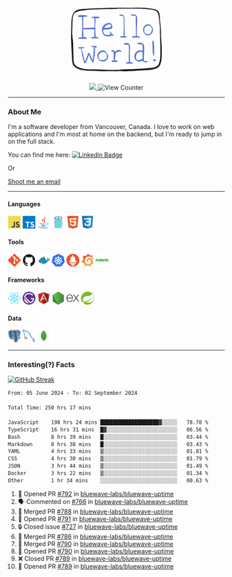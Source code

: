 <div align="center">
    <img src="./img/hello_world.webp" height="200px" width="">
    <div>
        <a href="https://www.linkedin.com/in/ajhollid">
            <img src="https://img.shields.io/badge/LinkedIn-blue"/>
        </a>
        <img src="https://komarev.com/ghpvc/?username=ajhollid&color=yellow" alt="View Counter">
    </div>
</div>

---

### About Me

I'm a software developer from Vancouver, Canada. I love to work on web applications and I'm most at home on the backend, but I'm ready to jump in on the full stack.

You can find me here: [![Linkedin Badge](https://img.shields.io/badge/-ajhollid-blue?style=flat&logo=Linkedin&logoColor=white)](https://www.linkedin.com/in/ajhollid)

Or

[Shoot me an email](mailto:ajhollid@gmail.com)

---

#### Languages

<div>
    <img src="./img/devicons/javascript-original.svg" width=30 height=30 alt="JavaScript">
    <img src="/img/devicons/typescript-original.svg" width=30 height=30 alt="TypeScript">
    <img src="./img/devicons/java-original.svg" width=30 height=30 alt="Java">
    <img src="./img/devicons/go-original.svg" width=30 height=30 alt="Golang">
    <img src="./img/devicons/html5-original.svg" width=30 height=30 alt="HTML 5">
    <img src="./img/devicons/css3-original.svg" width=30 height=30 alt="CSS 3">
</div>

#### Tools

<div>
    <img src="./img/devicons/git-original.svg" width=30 height=30 alt="Git">
    <img src="./img/devicons/github-original.svg" width=30 height=30 alt="Github">
    <img src="./img/devicons/docker-original.svg" width=30 
    height=30 alt="Docker">
    <img src="./img/devicons/kubernetes-original.svg" width=30 height=30 alt="K8">
    <img src="./img/devicons/prometheus-original.svg" width=30 height=30 alt="Prometheus">
    <img src="./img/devicons/grafana-original.svg" width=30 height=30 alt="Grafana">
    <img src="./img/devicons/nginx-original.svg" width=30 height=30 alt="Nginx">
</div>

#### Frameworks

<div>
    <img src="./img/devicons/react-original.svg" width=30 height=30 alt="React">
    <img src="./img/devicons/gatsby-original.svg" width=30 height=30 alt="Gatsby">
    <img src="./img/devicons/angularjs-original.svg" width=30 height=30 alt="AngularJS">
    <img src="./img/devicons/nodejs-original.svg" width=30 height=30 alt="NodeJS">
    <img src="./img/devicons/express-original.svg" width=30 height=30 alt="Express">
    <img src="./img/devicons/spring-original.svg" width=30 height=30 alt="Spring">
</div>

#### Data

<div>
    <img src="./img/devicons/postgresql-original.svg" width=30 height=30 alt="Postgresql">
    <img src="./img/devicons/mysql-original.svg" width=30 height=30 alt="Mysql">
    <img src="./img/devicons/mongodb-original.svg" width=30 height=30 alt="MongoDB">
</div>

---

### Interesting(?) Facts

[![GitHub Streak](http://github-readme-streak-stats.herokuapp.com?user=ajhollid)](https://git.io/streak-stats)

 <!--START_SECTION:waka-->

```txt
From: 05 June 2024 - To: 02 September 2024

Total Time: 250 hrs 17 mins

JavaScript    198 hrs 24 mins ███████████████████▓░░░░░   78.78 %
TypeScript    16 hrs 31 mins  █▓░░░░░░░░░░░░░░░░░░░░░░░   06.56 %
Bash          8 hrs 39 mins   █░░░░░░░░░░░░░░░░░░░░░░░░   03.44 %
Markdown      8 hrs 38 mins   █░░░░░░░░░░░░░░░░░░░░░░░░   03.43 %
YAML          4 hrs 33 mins   ▒░░░░░░░░░░░░░░░░░░░░░░░░   01.81 %
CSS           4 hrs 30 mins   ▒░░░░░░░░░░░░░░░░░░░░░░░░   01.79 %
JSON          3 hrs 44 mins   ▒░░░░░░░░░░░░░░░░░░░░░░░░   01.49 %
Docker        3 hrs 22 mins   ▒░░░░░░░░░░░░░░░░░░░░░░░░   01.34 %
Other         1 hr 34 mins    ░░░░░░░░░░░░░░░░░░░░░░░░░   00.63 %
```

<!--END_SECTION:waka-->


<!--START_SECTION:activity-->
1. 💪 Opened PR [#792](https://github.com/bluewave-labs/bluewave-uptime/pull/792) in [bluewave-labs/bluewave-uptime](https://github.com/bluewave-labs/bluewave-uptime)
2. 🗣 Commented on [#766](https://github.com/bluewave-labs/bluewave-uptime/issues/766#issuecomment-2327854018) in [bluewave-labs/bluewave-uptime](https://github.com/bluewave-labs/bluewave-uptime)
3. 🎉 Merged PR [#788](https://github.com/bluewave-labs/bluewave-uptime/pull/788) in [bluewave-labs/bluewave-uptime](https://github.com/bluewave-labs/bluewave-uptime)
4. 💪 Opened PR [#791](https://github.com/bluewave-labs/bluewave-uptime/pull/791) in [bluewave-labs/bluewave-uptime](https://github.com/bluewave-labs/bluewave-uptime)
5. 🔒 Closed issue [#727](https://github.com/bluewave-labs/bluewave-uptime/issues/727) in [bluewave-labs/bluewave-uptime](https://github.com/bluewave-labs/bluewave-uptime)
6. 🎉 Merged PR [#786](https://github.com/bluewave-labs/bluewave-uptime/pull/786) in [bluewave-labs/bluewave-uptime](https://github.com/bluewave-labs/bluewave-uptime)
7. 🎉 Merged PR [#790](https://github.com/bluewave-labs/bluewave-uptime/pull/790) in [bluewave-labs/bluewave-uptime](https://github.com/bluewave-labs/bluewave-uptime)
8. 💪 Opened PR [#790](https://github.com/bluewave-labs/bluewave-uptime/pull/790) in [bluewave-labs/bluewave-uptime](https://github.com/bluewave-labs/bluewave-uptime)
9. ❌ Closed PR [#789](https://github.com/bluewave-labs/bluewave-uptime/pull/789) in [bluewave-labs/bluewave-uptime](https://github.com/bluewave-labs/bluewave-uptime)
10. 💪 Opened PR [#789](https://github.com/bluewave-labs/bluewave-uptime/pull/789) in [bluewave-labs/bluewave-uptime](https://github.com/bluewave-labs/bluewave-uptime)
<!--END_SECTION:activity-->
